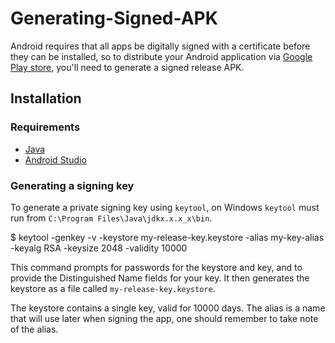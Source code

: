 
# Generating-Signed-APK

Android requires that all apps be digitally signed with a certificate before they can be installed, so to distribute your Android application via [Google Play store](https://play.google.com/store), you'll need to generate a signed release APK.

## Installation

### Requirements
* [Java](http://www.oracle.com/technetwork/java/javase/downloads/jre8-downloads-2133155.html)
* [Android Studio](https://developer.android.com/studio/)

### Generating a signing key

To generate a private signing key using `keytool`, on Windows `keytool` must run from `C:\Program Files\Java\jdkx.x.x_x\bin`. 

  $ keytool -genkey -v -keystore my-release-key.keystore -alias my-key-alias -keyalg RSA -keysize 2048 -validity 10000
   
  This command prompts for passwords for the keystore and key, and to provide the Distinguished Name fields for your key. It then generates the keystore as a file called `my-release-key.keystore`.
  
  The keystore contains a single key, valid for 10000 days. The alias is a name that will use later when signing the app, one should remember to take note of the alias.


